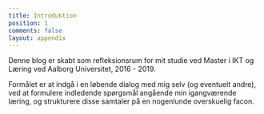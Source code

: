 ```yaml
---
title: Introduktion
position: 1
comments: false
layout: appendix
---
```


Denne blog er skabt som refleksionsrum for mit studie ved Master i IKT og Læring ved Aalborg Universitet, 2016 - 2019. 

Formålet er at indgå i en løbende dialog med mig selv (og eventuelt andre), ved at formulere indledende spørgsmål angående min igangværende læring, og strukturere disse samtaler på en nogenlunde overskuelig facon.
